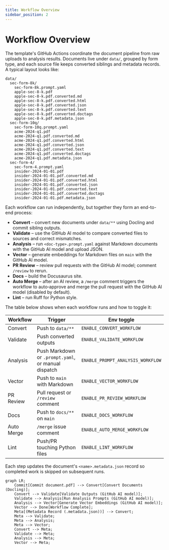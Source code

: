 ```yaml
---
title: Workflow Overview
sidebar_position: 2
---
```


# Workflow Overview

The template's GitHub Actions coordinate the document pipeline from raw uploads to analysis results. Documents live under `data/`, grouped by form type, and each source file keeps converted siblings and metadata records. A typical layout looks like:

```
data/
  sec-form-8k/
    sec-form-8k.prompt.yaml
    apple-sec-8-k.pdf
    apple-sec-8-k.pdf.converted.md
    apple-sec-8-k.pdf.converted.html
    apple-sec-8-k.pdf.converted.json
    apple-sec-8-k.pdf.converted.text
    apple-sec-8-k.pdf.converted.doctags
    apple-sec-8-k.pdf.metadata.json
  sec-form-10q/
    sec-form-10q.prompt.yaml
    acme-2024-q1.pdf
    acme-2024-q1.pdf.converted.md
    acme-2024-q1.pdf.converted.html
    acme-2024-q1.pdf.converted.json
    acme-2024-q1.pdf.converted.text
    acme-2024-q1.pdf.converted.doctags
    acme-2024-q1.pdf.metadata.json
  sec-form-4/
    sec-form-4.prompt.yaml
    insider-2024-01-01.pdf
    insider-2024-01-01.pdf.converted.md
    insider-2024-01-01.pdf.converted.html
    insider-2024-01-01.pdf.converted.json
    insider-2024-01-01.pdf.converted.text
    insider-2024-01-01.pdf.converted.doctags
    insider-2024-01-01.pdf.metadata.json
```

Each workflow can run independently, but together they form an end-to-end process:

- **Convert** – convert new documents under `data/**` using Docling and commit sibling outputs.
- **Validate** – use the GitHub AI model to compare converted files to sources and correct mismatches.
- **Analysis** – run `<doc-type>.prompt.yaml` against Markdown documents with the GitHub AI model and upload JSON.
- **Vector** – generate embeddings for Markdown files on `main` with the GitHub AI model.
- **PR Review** – review pull requests with the GitHub AI model; comment `/review` to rerun.
- **Docs** – build the Docusaurus site.
- **Auto Merge** – after an AI review, a `/merge` comment triggers the workflow to auto‑approve and merge the pull request with the GitHub AI model (disabled by default).
- **Lint** – run Ruff for Python style.

The table below shows when each workflow runs and how to toggle it:

| Workflow | Trigger | Env toggle |
| --- | --- | --- |
| Convert | Push to `data/**` | `ENABLE_CONVERT_WORKFLOW` |
| Validate | Push converted outputs | `ENABLE_VALIDATE_WORKFLOW` |
| Analysis | Push Markdown or `.prompt.yaml`, or manual dispatch | `ENABLE_PROMPT_ANALYSIS_WORKFLOW` |
| Vector | Push to `main` with Markdown | `ENABLE_VECTOR_WORKFLOW` |
| PR Review | Pull request or `/review` comment | `ENABLE_PR_REVIEW_WORKFLOW` |
| Docs | Push to `docs/**` on `main` | `ENABLE_DOCS_WORKFLOW` |
| Auto Merge | `/merge` issue comment | `ENABLE_AUTO_MERGE_WORKFLOW` |
| Lint | Push/PR touching Python files | `ENABLE_LINT_WORKFLOW` |

Each step updates the document's `<name>.metadata.json` record so completed work is skipped on subsequent runs.

```mermaid
graph LR;
    Commit[Commit document.pdf] --> Convert[Convert Documents (Docling)];
    Convert --> Validate[Validate Outputs (GitHub AI model)];
    Validate --> Analysis[Run Analysis Prompts (GitHub AI model)];
    Analysis --> Vector[Generate Vector Embeddings (GitHub AI model)];
    Vector --> Done[Workflow Complete];
    Meta[(Metadata Record (.metadata.json))] --> Convert;
    Meta --> Validate;
    Meta --> Analysis;
    Meta --> Vector;
    Convert --> Meta;
    Validate --> Meta;
    Analysis --> Meta;
    Vector --> Meta;
```
